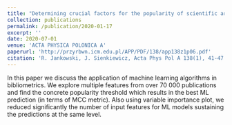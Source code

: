```yaml
---
title: "Determining crucial factors for the popularity of scientific articles"
collection: publications
permalink: /publication/2020-01-17
excerpt: ''
date: 2020-07-01
venue: 'ACTA PHYSICA POLONICA A'
paperurl: 'http://przyrbwn.icm.edu.pl/APP/PDF/138/app138z1p06.pdf'
citation: 'R. Jankowski, J. Sienkiewicz, Acta Phys Pol A 138(1), 41-47 (2020), doi: 10.12693/APhysPolA.138.41'
---
```


In this paper we discuss the application of machine learning algorithms in bibliometrics. We explore multiple features from over 70 000 publications and find the concrete popularity threshold which results in the best ML prediction (in terms of MCC metric). Also using variable importance plot, we reduced significantly the number of input features for ML models sustaining the predictions at the same level.